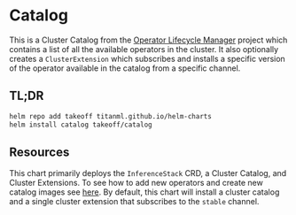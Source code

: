 # Catalog

This is a Cluster Catalog from the [Operator Lifecycle Manager](https://operator-framework.github.io/operator-controller/) project which contains a list of all the available operators in the cluster. It also optionally creates a `ClusterExtension` which subscribes and installs a specific version of the operator available in the catalog from a specific channel.

## TL;DR

```bash
helm repo add takeoff titanml.github.io/helm-charts
helm install catalog takeoff/catalog
```

## Resources

This chart primarily deploys the `InferenceStack` CRD, a Cluster Catalog, and Cluster Extensions. To see how to add new operators and create new catalog images see [here](../../system/operator-lifecycle-manager/README.md). By default, this chart will install a cluster catalog and a single cluster extension that subscribes to the `stable` channel.
